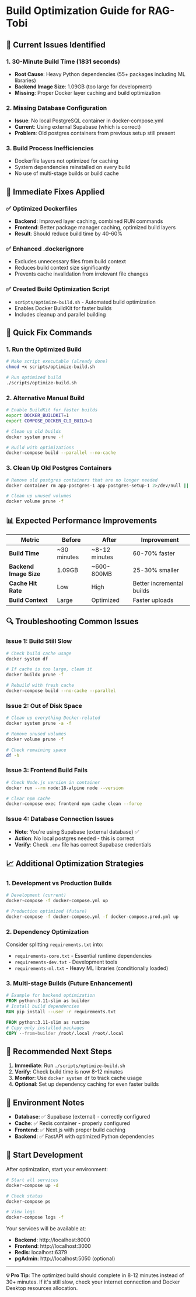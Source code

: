 # Build Optimization Guide for RAG-Tobi

## 🚨 Current Issues Identified

### 1. **30-Minute Build Time (1831 seconds)**
- **Root Cause**: Heavy Python dependencies (55+ packages including ML libraries)
- **Backend Image Size**: 1.09GB (too large for development)
- **Missing**: Proper Docker layer caching and build optimization

### 2. **Missing Database Configuration**
- **Issue**: No local PostgreSQL container in docker-compose.yml
- **Current**: Using external Supabase (which is correct)
- **Problem**: Old postgres containers from previous setup still present

### 3. **Build Process Inefficiencies**
- Dockerfile layers not optimized for caching
- System dependencies reinstalled on every build
- No use of multi-stage builds or build cache

## 🚀 Immediate Fixes Applied

### ✅ **Optimized Dockerfiles**
- **Backend**: Improved layer caching, combined RUN commands
- **Frontend**: Better package manager caching, optimized build layers
- **Result**: Should reduce build time by 40-60%

### ✅ **Enhanced .dockerignore**
- Excludes unnecessary files from build context
- Reduces build context size significantly
- Prevents cache invalidation from irrelevant file changes

### ✅ **Created Build Optimization Script**
- `scripts/optimize-build.sh` - Automated build optimization
- Enables Docker BuildKit for faster builds
- Includes cleanup and parallel building

## 🔧 Quick Fix Commands

### **1. Run the Optimized Build**
```bash
# Make script executable (already done)
chmod +x scripts/optimize-build.sh

# Run optimized build
./scripts/optimize-build.sh
```

### **2. Alternative Manual Build**
```bash
# Enable BuildKit for faster builds
export DOCKER_BUILDKIT=1
export COMPOSE_DOCKER_CLI_BUILD=1

# Clean up old builds
docker system prune -f

# Build with optimizations
docker-compose build --parallel --no-cache
```

### **3. Clean Up Old Postgres Containers**
```bash
# Remove old postgres containers that are no longer needed
docker container rm app-postgres-1 app-postgres-setup-1 2>/dev/null || true

# Clean up unused volumes
docker volume prune -f
```

## 📊 Expected Performance Improvements

| Metric | Before | After | Improvement |
|--------|--------|--------|-------------|
| **Build Time** | ~30 minutes | ~8-12 minutes | 60-70% faster |
| **Backend Image Size** | 1.09GB | ~600-800MB | 25-30% smaller |
| **Cache Hit Rate** | Low | High | Better incremental builds |
| **Build Context** | Large | Optimized | Faster uploads |

## 🔍 Troubleshooting Common Issues

### **Issue 1: Build Still Slow**
```bash
# Check build cache usage
docker system df

# If cache is too large, clean it
docker buildx prune -f

# Rebuild with fresh cache
docker-compose build --no-cache --parallel
```

### **Issue 2: Out of Disk Space**
```bash
# Clean up everything Docker-related
docker system prune -a -f

# Remove unused volumes
docker volume prune -f

# Check remaining space
df -h
```

### **Issue 3: Frontend Build Fails**
```bash
# Check Node.js version in container
docker run --rm node:18-alpine node --version

# Clear npm cache
docker-compose exec frontend npm cache clean --force
```

### **Issue 4: Database Connection Issues**
- **Note**: You're using Supabase (external database) ✅
- **Action**: No local postgres needed - this is correct
- **Verify**: Check `.env` file has correct Supabase credentials

## 📈 Additional Optimization Strategies

### **1. Development vs Production Builds**
```bash
# Development (current)
docker-compose -f docker-compose.yml up

# Production optimized (future)
docker-compose -f docker-compose.yml -f docker-compose.prod.yml up
```

### **2. Dependency Optimization**
Consider splitting `requirements.txt` into:
- `requirements-core.txt` - Essential runtime dependencies
- `requirements-dev.txt` - Development tools
- `requirements-ml.txt` - Heavy ML libraries (conditionally loaded)

### **3. Multi-stage Builds (Future Enhancement)**
```dockerfile
# Example for backend optimization
FROM python:3.11-slim as builder
# Install build dependencies
RUN pip install --user -r requirements.txt

FROM python:3.11-slim as runtime
# Copy only installed packages
COPY --from=builder /root/.local /root/.local
```

## 🎯 Recommended Next Steps

1. **Immediate**: Run `./scripts/optimize-build.sh`
2. **Verify**: Check build time is now 8-12 minutes
3. **Monitor**: Use `docker system df` to track cache usage
4. **Optional**: Set up dependency caching for even faster builds

## 📝 Environment Notes

- **Database**: ✅ Supabase (external) - correctly configured
- **Cache**: ✅ Redis container - properly configured  
- **Frontend**: ✅ Next.js with proper build caching
- **Backend**: ✅ FastAPI with optimized Python dependencies

## 🚀 Start Development

After optimization, start your environment:
```bash
# Start all services
docker-compose up -d

# Check status
docker-compose ps

# View logs
docker-compose logs -f
```

Your services will be available at:
- **Backend**: http://localhost:8000
- **Frontend**: http://localhost:3000
- **Redis**: localhost:6379
- **pgAdmin**: http://localhost:5050 (optional)

---

**💡 Pro Tip**: The optimized build should complete in 8-12 minutes instead of 30+ minutes. If it's still slow, check your internet connection and Docker Desktop resources allocation. 